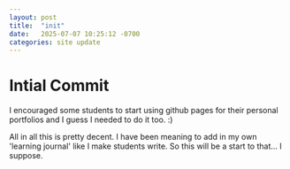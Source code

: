 ```yaml
---
layout: post
title:  "init"
date:   2025-07-07 10:25:12 -0700
categories: site update
---
```

# Intial Commit

I encouraged some students to start using github pages for their personal portfolios and I guess I needed to do it too. :)

All in all this is pretty decent.  I have been meaning to add in my own 'learning journal' like I make students write. So this will be a start to that... I suppose.
